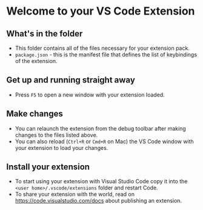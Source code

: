 # Welcome to your VS Code Extension

## What's in the folder

* This folder contains all of the files necessary for your extension pack.
* `package.json` - this is the manifest file that defines the list of keybindings of the extension.

## Get up and running straight away

* Press `F5` to open a new window with your extension loaded.

## Make changes

* You can relaunch the extension from the debug toolbar after making changes to the files listed above.
* You can also reload (`Ctrl+R` or `Cmd+R` on Mac) the VS Code window with your extension to load your changes.

## Install your extension

* To start using your extension with Visual Studio Code copy it into the `<user home>/.vscode/extensions` folder and restart Code.
* To share your extension with the world, read on https://code.visualstudio.com/docs about publishing an extension.
